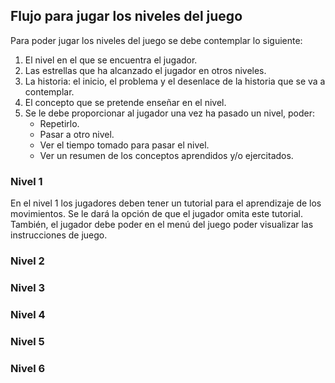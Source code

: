 ## Flujo para jugar los niveles del juego

Para poder jugar los niveles del juego se debe contemplar lo siguiente:

1. El nivel en el que se encuentra el jugador.
2. Las estrellas que ha alcanzado el jugador en otros niveles.
3. La historia: el inicio, el problema y el desenlace de la historia que se va a contemplar.
4. El concepto que se pretende enseñar en el nivel.
5. Se le debe proporcionar al jugador una vez ha pasado un nivel, poder:
    * Repetirlo.
    * Pasar a otro nivel.
    * Ver el tiempo tomado para pasar el nivel.
    * Ver un resumen de los conceptos aprendidos y/o ejercitados.

### Nivel 1

En el nivel 1 los jugadores deben tener un tutorial para el aprendizaje de los movimientos.
Se le dará la opción de que el jugador omita este tutorial. También, el jugador debe poder en el menú
del juego poder visualizar las instrucciones de juego.

### Nivel 2

### Nivel 3

### Nivel 4

### Nivel 5

### Nivel 6